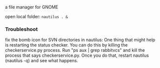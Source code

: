 a file manager for GNOME

open local folder: `nautilus . &`
### Troubleshoot
fix the bomb icon for SVN directories in nautilus:
	One thing that might help is restarting the status checker.
	You can do this by killing the checkerservice.py process.
	Run "ps aux | grep rabbitvcs" and kill the process that says checkerservice.py.
	Once you do that, restart nautilus (nautilus -q) and see what happens.